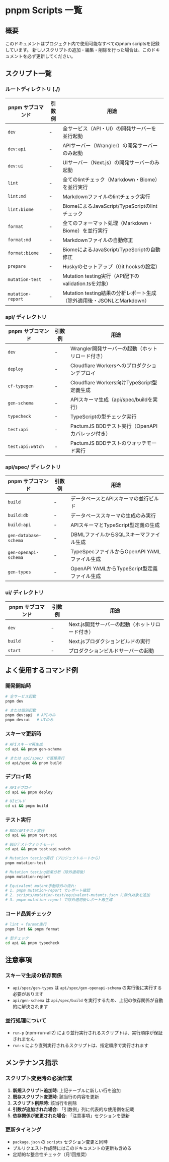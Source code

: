 # pnpm Scripts 一覧

## 概要

このドキュメントはプロジェクト内で使用可能なすべてのpnpm scriptsを記録しています。
新しいスクリプトの追加・編集・削除を行った場合は、このドキュメントを必ず更新してください。

## スクリプト一覧

### ルートディレクトリ (./)

| pnpm サブコマンド | 引数例 | 用途 |
|------------------|--------|------|
| `dev` | - | 全サービス（API・UI）の開発サーバーを並行起動 |
| `dev:api` | - | APIサーバー（Wrangler）の開発サーバーのみ起動 |
| `dev:ui` | - | UIサーバー（Next.js）の開発サーバーのみ起動 |
| `lint` | - | 全てのlintチェック（Markdown・Biome）を並行実行 |
| `lint:md` | - | Markdownファイルのlintチェック実行 |
| `lint:biome` | - | BiomeによるJavaScript/TypeScriptのlintチェック |
| `format` | - | 全てのフォーマット処理（Markdown・Biome）を並行実行 |
| `format:md` | - | Markdownファイルの自動修正 |
| `format:biome` | - | BiomeによるJavaScript/TypeScriptの自動修正 |
| `prepare` | - | Huskyのセットアップ（Git hooksの設定） |
| `mutation-test` | - | Mutation testing実行（API配下のvalidation.tsを対象） |
| `mutation-report` | - | Mutation testing結果の分析レポート生成（除外適用後・JSONLとMarkdown） |

### api/ ディレクトリ

| pnpm サブコマンド | 引数例 | 用途 |
|------------------|--------|------|
| `dev` | - | Wrangler開発サーバーの起動（ホットリロード付き） |
| `deploy` | - | Cloudflare Workersへのプロダクションデプロイ |
| `cf-typegen` | - | Cloudflare Workers向けTypeScript型定義生成 |
| `gen-schema` | - | APIスキーマ生成（api/spec/buildを実行） |
| `typecheck` | - | TypeScriptの型チェック実行 |
| `test:api` | - | PactumJS BDDテスト実行（OpenAPIカバレッジ付き） |
| `test:api:watch` | - | PactumJS BDDテストのウォッチモード実行 |

### api/spec/ ディレクトリ

| pnpm サブコマンド | 引数例 | 用途 |
|------------------|--------|------|
| `build` | - | データベースとAPIスキーマの並行ビルド |
| `build:db` | - | データベーススキーマの生成のみ実行 |
| `build:api` | - | APIスキーマとTypeScript型定義の生成 |
| `gen-database-schema` | - | DBMLファイルからSQLスキーマファイル生成 |
| `gen-openapi-schema` | - | TypeSpecファイルからOpenAPI YAMLファイル生成 |
| `gen-types` | - | OpenAPI YAMLからTypeScript型定義ファイル生成 |

### ui/ ディレクトリ

| pnpm サブコマンド | 引数例 | 用途 |
|------------------|--------|------|
| `dev` | - | Next.js開発サーバーの起動（ホットリロード付き） |
| `build` | - | Next.jsプロダクションビルドの実行 |
| `start` | - | プロダクションビルドサーバーの起動 |

## よく使用するコマンド例

### 開発開始時

```bash
# 全サービス起動
pnpm dev

# または個別起動
pnpm dev:api  # APIのみ
pnpm dev:ui   # UIのみ
```

### スキーマ更新時

```bash
# APIスキーマ再生成
cd api && pnpm gen-schema

# または api/spec/ で直接実行
cd api/spec && pnpm build
```

### デプロイ時

```bash
# APIデプロイ
cd api && pnpm deploy

# UIビルド
cd ui && pnpm build
```

### テスト実行

```bash
# BDD/APIテスト実行
cd api && pnpm test:api

# BDDテストウォッチモード
cd api && pnpm test:api:watch

# Mutation testing実行（プロジェクトルートから）
pnpm mutation-test

# Mutation testing結果分析（除外適用後）
pnpm mutation-report

# Equivalent mutant手動除外の流れ:
# 1. pnpm mutation-report でレポート確認
# 2. scripts/mutation-test/equivalent-mutants.json に除外対象を追加
# 3. pnpm mutation-report で除外適用後レポート再生成
```

### コード品質チェック

```bash
# lint + format実行
pnpm lint && pnpm format

# 型チェック
cd api && pnpm typecheck
```

## 注意事項

### スキーマ生成の依存関係

- `api/spec/gen-types` は `api/spec/gen-openapi-schema` の実行後に実行する必要があります
- `api/gen-schema` は `api/spec/build` を実行するため、上記の依存関係が自動的に解決されます

### 並行処理について

- `run-p` (npm-run-all2) により並行実行されるスクリプトは、実行順序が保証されません
- `run-s` により直列実行されるスクリプトは、指定順序で実行されます

## メンテナンス指示

### スクリプト変更時の必須作業

1. **新規スクリプト追加時**: 上記テーブルに新しい行を追加
2. **既存スクリプト変更時**: 該当行の内容を更新
3. **スクリプト削除時**: 該当行を削除
4. **引数が追加された場合**: 「引数例」列に代表的な使用例を記載
5. **依存関係が変更された場合**: 「注意事項」セクションを更新

### 更新タイミング

- `package.json` の `scripts` セクション変更と同時
- プルリクエスト作成時にはこのドキュメントの更新も含める
- 定期的な整合性チェック（月1回推奨）
